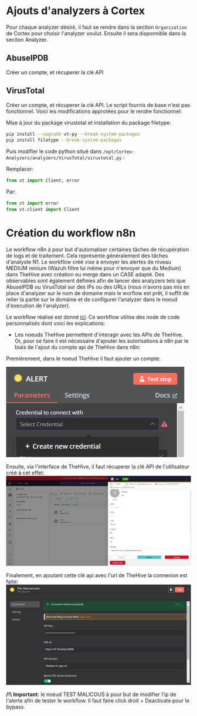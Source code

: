 # Ajouts d'analyzers à Cortex
Pour chaque analyzer désiré, il faut se rendre dans la section `Organization` de Cortex pour choisir l'analyzer voulut. Ensuite il sera disponnible dans la seciton Analyzer.

## AbuseIPDB
Créer un compte, et récuperer la clé API

## VirusTotal
Créer un compte, et récuperer la clé API. Le script fournis de base n'est pas fonctionnel. Voici les modifications approtées pour le rendre fonctionnel:

Mise à jour du package virustotal et installation du package filetype:
```bash
pip install --upgrade vt-py --break-system-packages
pip install filetype --break-system-packages
```

Puis modifier le code python situé dans `/opt/Cortex-Analyzers/analyzers/VirusTotal/virustotal.py` :

Remplacer:
```python
from vt import Client, error
```

Par:
```python
from vt import error
from vt.client import Client
```


# Création du workflow n8n  

Le workflow n8n à pour but d'automatiser certaines tâches de récupération de logs et de traitement. Cela représente généralement des tâches d'analyste N1. Le workflow créé vise à envoyer les alertes de niveau MEDIUM minium (Wazuh filtre lui même pour n'envoyer que du Medium) dans TheHive avec création ou merge dans un CASE adapté. Des observables sont également définies afin de lancer des analyzers tels que AbuseIPDB ou VirusTotal sur des IPs ou des URLs (nous n'avons pas mis en place d'analyzer sur le nom de domaine mais le worflow est prêt, il suffit de relier la partie sur le domaine et de configurer l'analyzer dans le noeud d'execution de l'analyzer).

Le workflow réalisé est donné [ici](./INSOC.json). Ce workflow utilise des node de code personnalisés dont voici les explications:

- Les noeuds TheHive permettent d'interagir avec les APIs de TheHive. Or, pour se faire il est nécessaire d'ajouter les autorisations à n8n par le biais de l'ajout du compte api de TheHive dans n8n:

Premièrement, dans le noeud TheHive il faut ajouter un compte:

![new-cred](images/new-cred.png)

Ensuite, via l'interface de TheHive, il faut récuperer la clé API de l'utilisateur créé à cet effet:
![api-key](images/api-key.png)

Finalement, en ajoutant cette clé api avec l'url de TheHive la connexion est faite:
![save-cred](images/save-cred.png)



**/!\ Important**: le noeud TEST MALICOUS  à pour but de modifier l'ip de l'alerte afin de tester le workflow. Il faut faire click droit + Deactivate pour le bypass.

